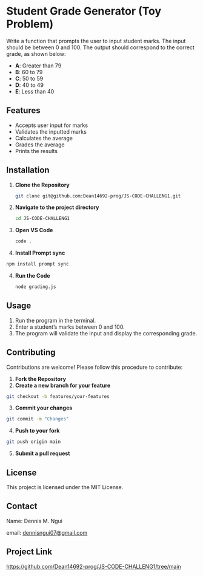 # Student Grade Generator (Toy Problem)

Write a function that prompts the user to input student marks. The input should be between 0 and 100. The output should correspond to the correct grade, as shown below:

- **A**: Greater than 79
- **B**: 60 to 79
- **C**: 50 to 59
- **D**: 40 to 49
- **E**: Less than 40

## Features

- Accepts user input for marks
- Validates the inputted marks
- Calculates the average
- Grades the average
- Prints the results

## Installation

1. **Clone the Repository** 
     ```bash
   git clone git@github.com:Dean14692-prog/JS-CODE-CHALLENG1.git
   ```  
2. **Navigate to the project directory**  
   ```bash
   cd JS-CODE-CHALLENG1
   ```  
3. **Open VS Code**  
   ```bash
   code .
   ```  
4. **Install Prompt sync**
```bash
npm install prompt sync
```
4. **Run the Code**  
   ```bash
   node grading.js
   ```  

## Usage

1. Run the program in the terminal.
2. Enter a student’s marks between 0 and 100.
3. The program will validate the input and display the corresponding grade.

## Contributing

Contributions are welcome! Please follow this procedure to contribute:

1. **Fork the Repository**
2. **Create a new branch for your feature**
```bash 
git checkout -b features/your-features
```
3. **Commit your changes**
```bash
git commit -m "Changes"
```
4. **Push to your fork**
```bash
git push origin main
```
5. **Submit a pull request**


## License

This project is licensed under the MIT License.

## Contact
Name: Dennis M. Ngui

email: dennisngui07@gmail.com

## Project Link
https://github.com/Dean14692-prog/JS-CODE-CHALLENG1/tree/main


